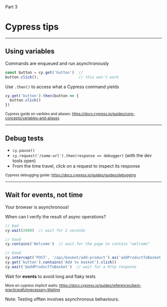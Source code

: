 

<!-- .slide: id="cypress-tips" class="slide--part-title slide--vcenter" -->

<div class="flex-row">

  <div class="part-title">
    <span class="text-level-3">Part 3</span>
    <h1>Cypress tips</h1>
  </div>
  
  <div class="part-toc box fragment"></div>

</div>


---

## Using variables

<div class="fragment">
  <p class="mt-150 text-level-2">Commands are enqueued and run asynchronously

  ```typescript
  const button = cy.get('button')  //
  button.click();                  // this won't work
  ```
</div>

<div class="fragment">
  <p class="mt-150  text-level-2">Use <code>.then()</code> to access what a Cypress command yields

  ```typescript
  cy.get('button').then(button => {
    button.click()
  })
  ```
</div>


<small class="fragment mt-200">Cypress guide on varibles and aliases: <a href="https://docs.cypress.io/guides/guides/debugging">https://docs.cypress.io/guides/core-concepts/variables-and-aliases</a></small>


---

## Debug tests

<ul class="mt-300">
  <li class="fragment"><code>cy.pause()</code>
  <li class="fragment"><code>cy.request('/some-url').then(response => debugger)</code> (with the dev tools open)
  <li class="fragment">From the time travel, click on a request to inspect its response
</ul>



<small class="fragment mt-300">Cypress debugging guide: <a href="https://docs.cypress.io/guides/guides/debugging">https://docs.cypress.io/guides/guides/debugging</a></small>

---

## Wait for events, not time

<p class="text-level-2 fragment">Your browser is asynchronous!

<p class="text-level-2 fragment">When can I verify the result of async operations?

```typescript
// bad
cy.wait(2000)  // wait for 2 seconds

// Good
cy.contains('Welcome')  // wait for the page to contain "welcome"

// Good
cy.intercept('POST', '/api/basket/add-product').as('addProductToBasket')
cy.get('button').contains('Add to basket').click()
cy.wait('@addProductToBasket')  // wait for a http response
```

<!-- .element: class="mt-50 fragment" -->

<p class="text-level-2 fragment">Wait for <strong>events</strong> to avoid long and flaky tests

<p class="fragment fragment mt-50"><small>More on cypress implicit waits: <a href="https://docs.cypress.io/guides/references/best-practices#Unnecessary-Waiting">https://docs.cypress.io/guides/references/best-practices#Unnecessary-Waiting</a></small>

Note:
Testing offten involves asynchronous behaviours.



